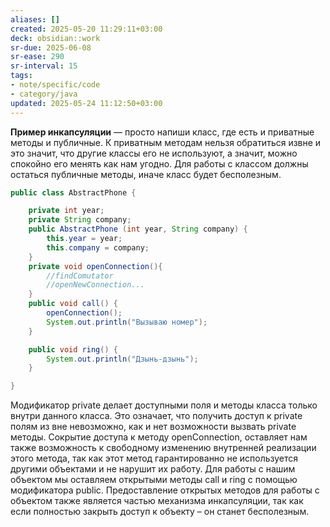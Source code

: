 ```yaml
---
aliases: []
created: 2025-05-20 11:29:11+03:00
deck: obsidian::work
sr-due: 2025-06-08
sr-ease: 290
sr-interval: 15
tags:
- note/specific/code
- category/java
updated: 2025-05-24 11:12:50+03:00
---
```


**Пример инкапсуляции**
—
просто напиши класс, где есть и приватные методы и публичные. К приватным методам нельзя обратиться извне и это значит, что другие классы его не используют, а значит, можно спокойно его менять как нам угодно. Для работы с классом должны остаться публичные методы, иначе класс будет бесполезным.
```java
public class AbstractPhone {

    private int year;
    private String company;
    public AbstractPhone (int year, String company) {
        this.year = year;
        this.company = company;
    }
    private void openConnection(){
        //findComutator
        //openNewConnection...
    }
    public void call() {
        openConnection();
        System.out.println("Вызываю номер");
    }

    public void ring() {
        System.out.println("Дзынь-дзынь");
    }

}
```
Модификатор private делает доступными поля и методы класса только внутри данного класса. Это означает, что получить доступ к private полям из вне невозможно, как и нет возможности вызвать private методы.
Сокрытие доступа к методу openConnection, оставляет нам также возможность к свободному изменению внутренней реализации этого метода, так как этот метод гарантированно не используется другими объектами и не нарушит их работу.
Для работы с нашим объектом мы оставляем открытыми методы call и ring с помощью модификатора public. Предоставление открытых методов для работы с объектом также является частью механизма инкапсуляции, так как если полностью закрыть доступ к объекту – он станет бесполезным.